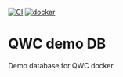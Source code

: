 [![CI](https://github.com/qwc-services/qwc-demo-db/actions/workflows/qwc-demo-db.yml/badge.svg)](https://github.com/qwc-services/qwc-demo-db/actions)
[![docker](https://img.shields.io/docker/v/sourcepole/qwc-demo-db?label=qwc-demo-db%20image&sort=semver)](https://hub.docker.com/r/sourcepole/qwc-demo-db)


QWC demo DB
===========

Demo database for QWC docker.
